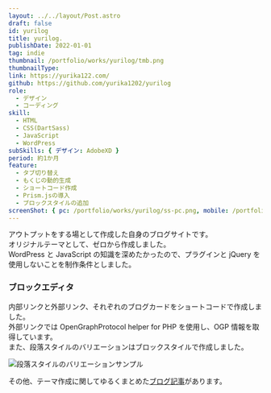 ```yaml
---
layout: ../../layout/Post.astro
draft: false
id: yurilog
title: yurilog.
publishDate: 2022-01-01
tag: indie
thumbnail: /portfolio/works/yurilog/tmb.png
thumbnailType:
link: https://yurika122.com/
github: https://github.com/yurika1202/yurilog
role:
  - デザイン
  - コーディング
skill:
  - HTML
  - CSS(DartSass)
  - JavaScript
  - WordPress
subSkills: { デザイン: AdobeXD }
period: 約1か月
feature:
  - タブ切り替え
  - もくじの動的生成
  - ショートコード作成
  - Prism.jsの導入
  - ブロックスタイルの追加
screenShot: { pc: /portfolio/works/yurilog/ss-pc.png, mobile: /portfolio/works/yurilog/ss-mobile.png }
---
```


アウトプットをする場として作成した自身のブログサイトです。  
オリジナルテーマとして、ゼロから作成しました。  
WordPress と JavaScript の知識を深めたかったので、プラグインと jQuery を使用しないことを制作条件としました。

### ブロックエディタ

内部リンクと外部リンク、それぞれのブログカードをショートコードで作成しました。  
外部リンクでは OpenGraphProtocol helper for PHP を使用し、OGP 情報を取得しています。  
また、段落スタイルのバリエーションはブロックスタイルで作成しました。

![段落スタイルのバリエーションサンプル](/portfolio/works/yurilog/blockStyle.png)

その他、テーマ作成に関してゆるくまとめた[ブログ記事](https://yurika122.com/wp/60/)があります。
